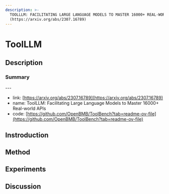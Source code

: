 ```yaml
---
description: >-
  TOOLLLM: FACILITATING LARGE LANGUAGE MODELS TO MASTER 16000+ REAL-WORLD APIS
  (https://arxiv.org/abs/2307.16789)
---
```


# ToolLLM

## Description

### Summary

\---

* link: [https://arxiv.org/abs/2307.16789](https://arxiv.org/abs/2307.16789)
* name: ToolLLM: Facilitating Large Language Models to Master 16000+ Real-world APIs
* code: [https://github.com/OpenBMB/ToolBench?tab=readme-ov-file](https://github.com/OpenBMB/ToolBench?tab=readme-ov-file)

## Instroduction

## Method

## Experiments

## Discussion
